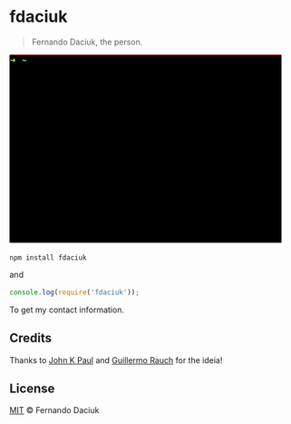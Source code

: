 # fdaciuk

> Fernando Daciuk, the person.

![](fdaciuk.gif)

```console
npm install fdaciuk
```

and

```js
console.log(require('fdaciuk'));
```

To get my contact information.

## Credits

Thanks to [John K Paul](https://github.com/johnkpaul/johnkpaul) and [Guillermo Rauch](https://github.com/rauchg/rauchg) for the ideia!

## License

[MIT](https://github.com/fdaciuk/licenses/blob/master/MIT-LICENSE.md) &copy; Fernando Daciuk
